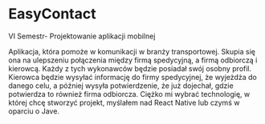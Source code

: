 # EasyContact
VI Semestr- Projektowanie aplikacji mobilnej

Aplikacja, która pomoże w komunikacji w branży transportowej.
Skupia się ona na ulepszeniu połączenia między firmą spedycyjną, a firmą odbiorczą i kierowcą. Każdy z tych wykonawców będzie posiadał swój osobny profil. 
Kierowca będzie wysyłać informację do firmy spedycyjnej, że wyjeżdża do danego celu, a później wysyła potwierdzenie, że już dojechał, gdzie potwierdza to również firma odbiorcza.
Ciężko mi wybrać technologię, w której chcę stworzyć projekt, myślałem nad React Native lub czymś w oparciu o Jave.
